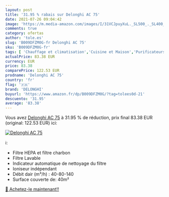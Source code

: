 ```yaml
---
layout: post
title: '31.95 % rabais sur Delonghi AC 75'
date: 2021-07-26 09:04:42
image: 'https://m.media-amazon.com/images/I/31VCJpuyXuL._SL500_._SL400_.jpg'
comments: true
category: ofertas
author: 'tole.es'
slug: 'B009DFZM0G-fr Delonghi AC 75'
sku: 'B009DFZM0G-fr'
tags: [ 'Chauffage et climatisation','Cuisine et Maison','Purificateurs dair','delonghi', ]
actualPrice: 83.38 EUR
currency: EUR
price: 83.38
comparePrice: 122.53 EUR
prodname: 'Delonghi AC 75'
country: 'fr'
flag: '🇫🇷'
brand: 'DELONGHI'
buyurl: 'https://www.amazon.fr/dp/B009DFZM0G/?tag=tolees0d-21'
descuento: '31.95'
average: '83.38'
---
```


Vous avez [Delonghi AC 75](https://www.amazon.fr/dp/B009DFZM0G/?tag=tolees0d-21)  à  31.95 % de réduction, prix final  83.38 EUR (original: 122.53 EUR) ici:

[![Delonghi AC 75](https://m.media-amazon.com/images/I/31VCJpuyXuL._SL500_._SL400_.jpg)](https://www.amazon.fr/dp/B009DFZM0G/?tag=tolees0d-21)

ℹ️:

- Filtre HEPA et filtre charbon
- Filtre Lavable
- Indicateur automatique de nettoyage du filtre
- Ioniseur indépendant
- Débit dair (m³/h) : 40-80-140
- Surface couverte de: 40m²

[🛒 Achetez-le maintenant!!](https://www.amazon.fr/dp/B009DFZM0G/?tag=tolees0d-21)
